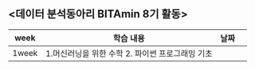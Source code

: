 ## <데이터 분석동아리 BITAmin 8기 활동>
|week|학습 내용|날짜|   |
|:---:|:---:|:---:|:---:|
|1week|1.머신러닝을 위한 수학      2. 파이썬 프로그래밍 기초 

